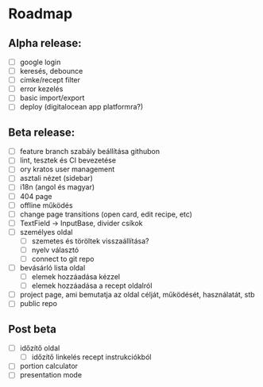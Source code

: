 # Roadmap

## Alpha release:

- [ ] google login
- [ ] keresés, debounce
- [ ] címke/recept filter
- [ ] error kezelés
- [ ] basic import/export
- [ ] deploy (digitalocean app platformra?)

## Beta release:

- [ ] feature branch szabály beállítása githubon
- [ ] lint, tesztek és CI bevezetése
- [ ] ory kratos user management
- [ ] asztali nézet (sidebar)
- [ ] i18n (angol és magyar)
- [ ] 404 page
- [ ] offline működés
- [ ] change page transitions (open card, edit recipe, etc)
- [ ] TextField -> InputBase, divider csíkok
- [ ] személyes oldal
  - [ ] szemetes és töröltek visszaállítása?
  - [ ] nyelv választó
  - [ ] connect to git repo
- [ ] bevásárló lista oldal
  - [ ] elemek hozzáadása kézzel
  - [ ] elemek hozzáadása a recept oldalról
- [ ] project page, ami bemutatja az oldal célját, működését, használatát, stb
- [ ] public repo

## Post beta

- [ ] időzítő oldal
  - [ ] időzítő linkelés recept instrukciókból
- [ ] portion calculator
- [ ] presentation mode
